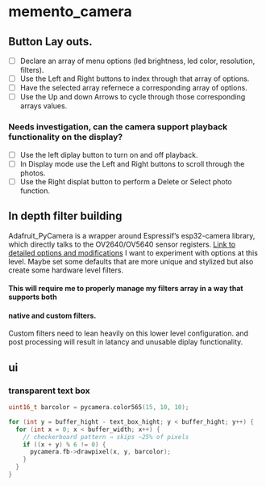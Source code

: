 # memento_camera

## Button Lay outs.
- [ ] Declare an array of menu options (led brightness, led color, resolution, filters).
- [ ] Use the Left and Right buttons to index through that array of options.
- [ ] Have the selected array refernece a corresponding array of options.
- [ ] Use the Up and down Arrows to cycle through those corresponding arrays values.

### Needs investigation, can the camera support playback functionality on the display?
- [ ] Use the left diplay button to turn on and off playback.
- [ ] In Display mode use the Left and Right buttons to scroll through the photos.
- [ ] Use the Right displat button to perform a Delete or Select photo function.

## In depth filter building

Adafruit_PyCamera is a wrapper around Espressif’s esp32-camera library, which directly
talks to the OV2640/OV5640 sensor registers.
[Link to detailed options and modifications](https://randomnerdtutorials.com/esp32-cam-ov2640-camera-settings/?utm_source=chatgpt.com)
I want to experiment with options at this level. Maybe set some defaults that are more
unique and stylized but also create some hardware level filters.
#### This will require me to properly manage my filters array in a way that supports both
#### native and custom filters.
Custom filters need to lean heavily on this lower level configuration. and post processing
will result in latancy and unusable diplay functionality.

## ui

### transparent text box

```cpp
uint16_t barcolor = pycamera.color565(15, 10, 10);

for (int y = buffer_hight - text_box_hight; y < buffer_hight; y++) {
  for (int x = 0; x < buffer_width; x++) {
    // checkerboard pattern → skips ~25% of pixels
    if ((x + y) % 6 != 0) {
      pycamera.fb->drawpixel(x, y, barcolor);
    }
  }
}
```



